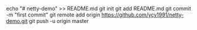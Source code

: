 echo "# netty-demo" >> README.md
git init
git add README.md
git commit -m "first commit"
git remote add origin https://github.com/ycy1991/netty-demo.git
git push -u origin master